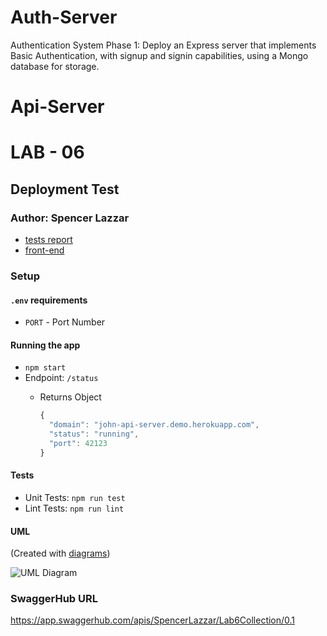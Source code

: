 # Auth-Server
Authentication System Phase 1: Deploy an Express server that implements Basic Authentication, with signup and signin capabilities, using a Mongo database for storage.

# Api-Server
# LAB - 06

## Deployment Test

### Author: Spencer Lazzar

- [tests report](https://github.com/codefellows/code-401-javascript-example-lab/actions)
- [front-end](https://code-401-js-lab-example.herokuapp.com/status)

### Setup

#### `.env` requirements

- `PORT` - Port Number

#### Running the app

- `npm start`
- Endpoint: `/status`
  - Returns Object

    ```javascript
    {
      "domain": "john-api-server.demo.herokuapp.com",
      "status": "running",
      "port": 42123
    }
    ```

#### Tests

- Unit Tests: `npm run test`
- Lint Tests: `npm run lint`

#### UML

(Created with [diagrams](https://app.diagrams.net/))

![UML Diagram](uml.png)

### SwaggerHub URL

https://app.swaggerhub.com/apis/SpencerLazzar/Lab6Collection/0.1